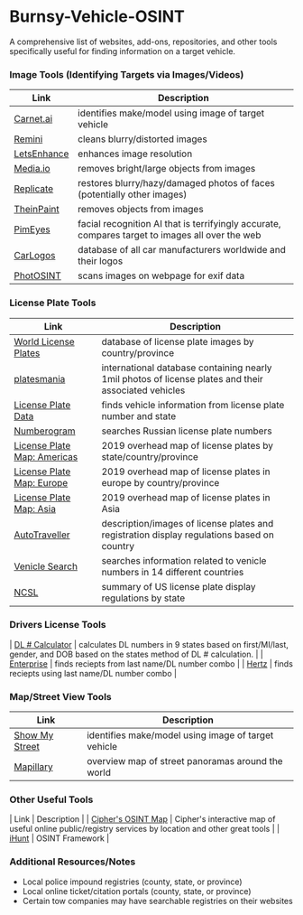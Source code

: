 # Burnsy-Vehicle-OSINT
A comprehensive list of websites, add-ons, repositories, and other tools specifically useful for finding information on a target vehicle. 

### Image Tools (Identifying Targets via Images/Videos)
| Link | Description |
| --- | --- |
| [Carnet.ai](https://carnet.ai/) | identifies make/model using image of target vehicle |
| [Remini](https://letsenhance.io/) | cleans blurry/distorted images |
| [LetsEnhance](https://www.media.io/app/removeWatermark) | enhances image resolution |
| [Media.io](https://letsenhance.io/) | removes bright/large objects from images |
| [Replicate](https://replicate.com/tencentarc/gfpgan) | restores blurry/hazy/damaged photos of faces (potentially other images) |
| [TheinPaint](https://theinpaint.com/) | removes objects from images |
| [PimEyes](https://theinpaint.com/) | facial recognition AI that is terrifyingly accurate, compares target to images all over the web |
| [CarLogos](https://www.carlogos.org/car-brands-a-z/) | database of all car manufacturers worldwide and their logos |
| [PhotOSINT](https://chrome.google.com/webstore/detail/photosint/gonhdjmkgfkokhkflfhkbiagbmoolhcd/related?hl=nl) | scans images on webpage for exif data |

### License Plate Tools
| Link | Description |
| --- | --- |
| [World License Plates](http://www.worldlicenseplates.com/) | database of license plate images by country/province |
| [platesmania](https://platesmania.com/) | international database containing nearly 1mil photos of license plates and their associated vehicles |
| [License Plate Data](https://theinpaint.com/) | finds vehicle information from license plate number and state |
| [Numberogram](https://play.google.com/store/apps/details?id=ru.drom.numbers&referrer=utm_source%3Dwebnomerogramfooter%26utm_medium%3Dfree%26utm_campaign%3Dbanner) | searches Russian license plate numbers |
| [License Plate Map: Americas](https://www.reddit.com/r/MapPorn/comments/dc9s85/license_plates_of_the_americas/https://www.reddit.com/r/MapPorn/comments/dc9s85/license_plates_of_the_americas/) | 2019 overhead map of license plates by state/country/province |
| [License Plate Map: Europe](https://www.reddit.com/r/MapPorn/comments/d51jr0/car_plates_in_europe/ ) | 2019 overhead map of license plates in europe by country/province |
| [License Plate Map: Asia](https://www.reddit.com/r/MapPorn/comments/d4ys24/license_plates_of_asia_map/) | 2019 overhead map of license plates in Asia |
| [AutoTraveller](https://autotraveler.ru/en/spravka/vehicle-registration-codes-in-the-world.html#.Y3R6BnbMJPY) | description/images of license plates and registration display regulations based on country |
| [Venicle Search](https://cipher387.github.io/venicle_number_search_toolbox/) | searches information related to venicle numbers in 14 different countries |
| [NCSL](https://www.ncsl.org/research/transportation/license-plate-information.aspx) | summary of US license plate display regulations by state |

### Drivers License Tools
| [DL # Calculator](http://www.highprogrammer.com/cgi-bin/uniqueid/dl_fl) | calculates DL numbers in 9 states based on first/MI/last, gender, and DOB based on the states method of DL # calculation. |
| [Enterprise](https://www.enterprise.com/en/reserve/receipts.html?icid=header.reservations.car.rental-_-receipt-_-ENUS.NULL) | finds reciepts from last name/DL number combo |
| [Hertz](https://www.hertz.com/rentacar/receipts/request-receipts.do) | finds reciepts using last name/DL number combo |

### Map/Street View Tools
| Link | Description |
| --- | --- |
| [Show My Street](https://showmystreet.com/) | identifies make/model using image of target vehicle |
| [Mapillary](https://www.mapillary.com/app/) | overview map of street panoramas around the world |

### Other Useful Tools
| Link | Description |
| [Cipher's OSINT Map](https://cipher387.github.io/osintmap/) | Cipher's interactive map of useful online public/registry services by location and other great tools |
| [iHunt](https://nitinpandey.in/ihunt/) | OSINT Framework |

### Additional Resources/Notes
- Local police impound registries (county, state, or province)
- Local online ticket/citation portals (county, state, or province)
- Certain tow companies may have searchable registries on their websites
